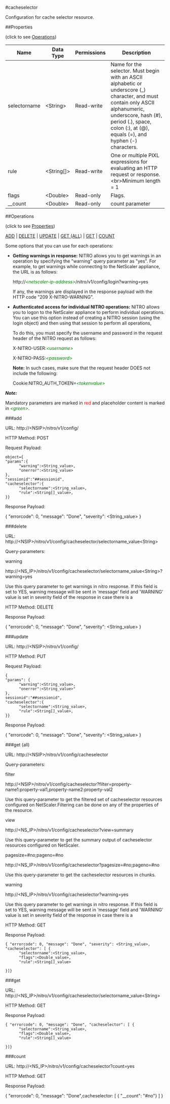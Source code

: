#cacheselector

Configuration for cache selector resource.


##Properties 
<span>(click to see [Operations](#operations))</span>


<table><thead><tr><th>Name</th><th> Data Type</th><th> Permissions</th><th>Description</th></tr></thead><tbody><tr><td>selectorname</td><td>&lt;String></td><td>Read-write</td><td>Name for the selector. Must begin with an ASCII alphabetic or underscore (_) character, and must contain only ASCII alphanumeric, underscore, hash (#), period (.), space, colon (:), at (@), equals (=), and hyphen (-) characters.</td><tr><tr><td>rule</td><td>&lt;String[]></td><td>Read-write</td><td>One or multiple PIXL expressions for evaluating an HTTP request or response.&lt;br>Minimum length = 1</td><tr><tr><td>flags</td><td>&lt;Double></td><td>Read-only</td><td>Flags.</td><tr><tr><td>__count</td><td>&lt;Double></td><td>Read-only</td><td>count parameter</td><tr></tbody></table>
##Operations 
<span>(click to see [Properties](#properties))</span>


[ADD](#add) | [DELETE](#delete) | [UPDATE](#update) | [GET (ALL)](#get-(all)) | [GET](#get) | [COUNT](#count)


Some options that you can use for each operations:
<ul><li><p><b>Getting warnings in response:</b> NITRO allows you to get warnings in an operation by specifying the "warning" query parameter as "yes". For example, to get warnings while connecting to the NetScaler appliance, the URL is as follows:</p><p>http://<span style="color:green;font-style:italic;">&lt;netscaler-ip-address&gt;</span>/nitro/v1/config/login?warning=yes</p><p>If any, the warnings are displayed in the response payload with the HTTP code "209 X-NITRO-WARNING".</p></li><li><p><b>Authenticated access for individual NITRO operations:</b> NITRO allows you to logon to the NetScaler appliance to perform individual operations. You can use this option instead of creating a NITRO session (using the login object) and then using that session to perform all operations,</p><p>To do this, you must specify the username and password in the request header of the NITRO request as follows:</p><p>X-NITRO-USER:<span style="color:green;font-style:italic;">&lt;username&gt;</span></p><p>X-NITRO-PASS:<span style="color:green;font-style:italic;">&lt;password&gt;</span></p><p><b>Note:</b> In such cases, make sure that the request header DOES not include the following:</p><p>Cookie:NITRO_AUTH_TOKEN=<span style="color:green;font-style:italic;">&lt;tokenvalue&gt;</span></p></li></ul>



***Note:*** 
Mandatory parameters are marked in <span style="color:#FF0000;">red</span> and placeholder content is marked in <span style="color:green;font-style:italic">&lt;green&gt;</span>.

###add



URL: http://&lt;NSIP&gt;/nitro/v1/config/
HTTP Method: POST
Request Payload: ```object={"params":{      "warning":<String_value>,      "onerror":<String_value>},"sessionid":"##sessionid","cacheselector":{      "selectorname":<String_value>,      "rule":<String[]_value>,}}```
Response Payload: 
{ "errorcode": 0, "message": "Done", "severity": <String_value> }


###delete



URL: http://&lt;NSIP&gt;/nitro/v1/config/cacheselector/selectorname_value&lt;String&gt;
Query-parameters:
warning
http://&lt;NS_IP&gt;/nitro/v1/config/cacheselector/selectorname_value&lt;String&gt;?warning=yes
Use this query parameter to get warnings in nitro response. If this field is set to YES, warning message will be sent in 'message' field and 'WARNING' value is set in severity field of the response in case there is a



HTTP Method: DELETE
Response Payload: 
{ "errorcode": 0, "message": "Done", "severity": <String_value> }


###update



URL: http://&lt;NSIP&gt;/nitro/v1/config/
HTTP Method: PUT
Request Payload: ```{"params": {      "warning":<String_value>,      "onerror":<String_value>"},sessionid":"##sessionid","cacheselector":{      "selectorname":<String_value>,      "rule":<String[]_value>,}}```
Response Payload: 
{ "errorcode": 0, "message": "Done", "severity": <String_value> }


###get (all)



URL: http://&lt;NSIP&gt;/nitro/v1/config/cacheselector
Query-parameters:
filter
http://&lt;NSIP&gt;/nitro/v1/config/cacheselector?filter=property-name1:property-val1,property-name2:property-val2
Use this query-parameter to get the filtered set of cacheselector resources configured on NetScaler.Filtering can be done on any of the properties of the resource.


view
http://&lt;NS_IP&gt;/nitro/v1/config/cacheselector?view=summary
Use this query-parameter to get the summary output of cacheselector resources configured on NetScaler.


pagesize=#no;pageno=#no
http://&lt;NS_IP&gt;/nitro/v1/config/cacheselector?pagesize=#no;pageno=#no
Use this query-parameter to get the cacheselector resources in chunks.


warning
http://&lt;NS_IP&gt;/nitro/v1/config/cacheselector?warning=yes
Use this query parameter to get warnings in nitro response. If this field is set to YES, warning message will be sent in 'message' field and 'WARNING' value is set in severity field of the response in case there is a



HTTP Method: GET
Response Payload: ```{ "errorcode": 0, "message": "Done", "severity": <String_value>, "cacheselector": [ {      "selectorname":<String_value>,      "flags":<Double_value>,      "rule":<String[]_value>}]}```



###get



URL: http://&lt;NS_IP&gt;/nitro/v1/config/cacheselector/selectorname_value&lt;String&gt;
HTTP Method: GET
Response Payload: ```{ "errorcode": 0, "message": "Done", "cacheselector": [ {      "selectorname":<String_value>,      "flags":<Double_value>,      "rule":<String[]_value>}]}```



###count



URL: http://&lt;NS_IP&gt;/nitro/v1/config/cacheselector?count=yes
HTTP Method: GET
Response Payload: 
{ "errorcode": 0, "message": "Done",cacheselector: [ { "__count": "#no"} ] }


